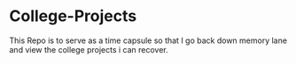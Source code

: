 # College-Projects
This Repo is to serve as a time capsule so that I go back down memory lane and view the college projects i can recover.
